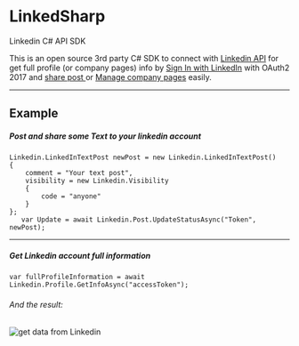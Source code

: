 # LinkedSharp
Linkedin C# API SDK

This is an open source 3rd party C# SDK to connect with <a href="https://developer.linkedin.com/docs"> Linkedin API</a> for get full profile (or company pages) info by <a href="https://developer.linkedin.com/docs/signin-with-linkedin">Sign In with LinkedIn</a> with OAuth2 2017 and <a href="https://developer.linkedin.com/docs/share-on-linkedin"> share post </a> or <a href="https://developer.linkedin.com/docs/company-pages">Manage company pages</a> easily.

<hr>
<h2>Example</h2>
<h5>Post and share some Text to your linkedin account</h5>

```
Linkedin.LinkedInTextPost newPost = new Linkedin.LinkedInTextPost()
{
    comment = "Your text post",
    visibility = new Linkedin.Visibility
    {
        code = "anyone"
    }
};
   var Update = await Linkedin.Post.UpdateStatusAsync("Token", newPost);
```
<hr>
<h5>Get Linkedin account full information</h5>

```
var fullProfileInformation = await Linkedin.Profile.GetInfoAsync("accessToken");
```
<h6>And the result:</h6>

![get data from Linkedin](https://kookkon.com/images/linkedin.png)





